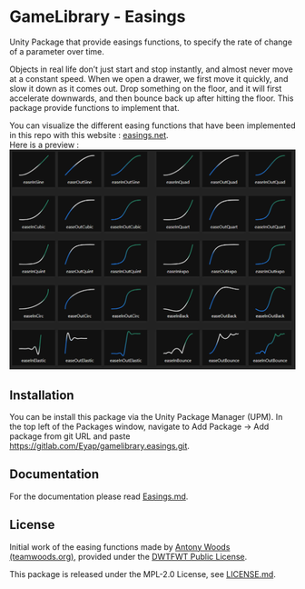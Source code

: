 # GameLibrary - Easings

Unity Package that provide easings functions, to specify the rate of change of a parameter over time.

Objects in real life don’t just start and stop instantly, and almost never move at a constant speed. When we open a drawer, we first move it quickly, and slow it down as it comes out. Drop something on the floor, and it will first accelerate downwards, and then bounce back up after hitting the floor.
This package provide functions to implement that.

You can visualize the different easing functions that have been implemented in this repo with this website : [easings.net](https://easings.net).  
Here is a preview :  
![Easings functions](./Documentation~/Pictures/Easings.png)

## Installation

You can be install this package via the Unity Package Manager (UPM). In the top left of the Packages window, navigate to Add Package -> Add package from git URL and paste https://gitlab.com/Eyap/gamelibrary.easings.git.

## Documentation

For the documentation please read [Easings.md](./Documentation~/Easings.md).

## License

Initial work of the easing functions made by [Antony Woods (teamwoods.org)](https://github.com/acron0/Easings), provided under the [DWTFWT Public License](http://sam.zoy.org/wtfpl/COPYING).

This package is released under the MPL-2.0 License, see [LICENSE.md](./LICENSE.md).

